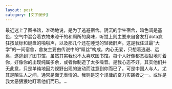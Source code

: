 ```yaml
---
layout: post
category: [文字漫步]
---
```


最近迷上了图书馆，准确地说，是为了逃避宿舍。阴沉的学生宿舍，暗色调是基色，空气中混合着衣物未晾干的和厕所的臭味，听觉上则主要来自舍友打dota疯狂按鼠标和键盘的啪啪声，以及那几个还在睡觉的轻微鼾声。这是我住过最“大学”的一间宿舍，舍友主要由传说中的“屌丝”构成。内心无爱，只想着逃避、远离，遂逃到了图书馆，虽然其实我也不太喜欢图书馆。每个人好像都恶狠狠地盯着你，好像你的出现纯属多余，或者你制造了太多噪音。是我心态不好，其实他们并无此意，只是单纯地因为视野出现的波动而注意到你而已了。可是中国人与人，尤其是陌生人之间，通常是面无表情的。我则是这个规律的奋力实践者之一。或许是我太恶狠狠地盯着他们而已。...